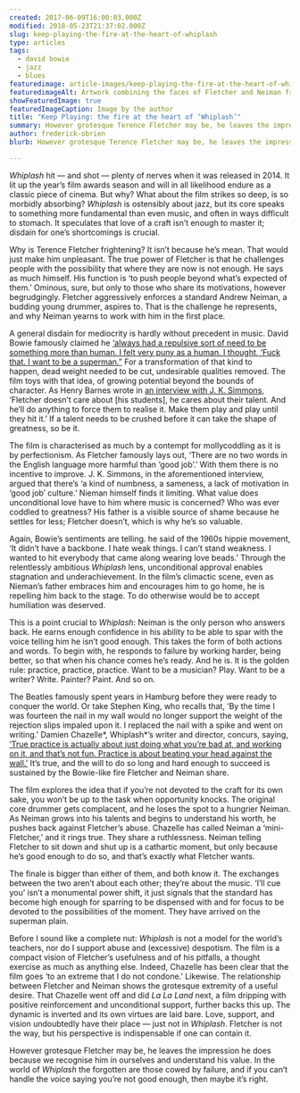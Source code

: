 ```yaml
---
created: 2017-06-09T16:00:03.000Z
modified: 2018-05-23T21:37:02.000Z
slug: keep-playing-the-fire-at-the-heart-of-whiplash
type: articles
tags:
  - david bowie
  - jazz
  - blues
featuredimage: article-images/keep-playing-the-fire-at-the-heart-of-whiplash.jpg
featuredimageAlt: Artwork combining the faces of Fletcher and Neiman from the film 'Whiplash'
showFeaturedImage: true
featuredImageCaption: Image by the author
title: "Keep Playing: the fire at the heart of ‘Whiplash’"
summary: However grotesque Terence Fletcher may be, he leaves the impression he does because we recognise him in ourselves and understand his value
author: frederick-obrien
blurb: However grotesque Terence Fletcher may be, he leaves the impression he does because we recognise him in ourselves and understand his value. 

---
```


*Whiplash* hit — and shot — plenty of nerves when it was released in 2014. It lit up the year’s film awards season and will in all likelihood endure as a classic piece of cinema. But why? What about the film strikes so deep, is so morbidly absorbing? *Whiplash* is ostensibly about jazz, but its core speaks to something more fundamental than even music, and often in ways difficult to stomach. It speculates that love of a craft isn’t enough to master it; disdain for one’s shortcomings is crucial.

Why is Terence Fletcher frightening? It isn’t because he’s mean. That would just make him unpleasant. The true power of Fletcher is that he challenges people with the possibility that where they are now is not enough. He says as much himself. His function is ‘to push people beyond what’s expected of them.’ Ominous, sure, but only to those who share its motivations, however begrudgingly. Fletcher aggressively enforces a standard Andrew Neiman, a budding young drummer, aspires to. That is the challenge he represents, and why Neiman yearns to work with him in the first place.

A general disdain for mediocrity is hardly without precedent in music. David Bowie famously claimed he [‘always had a repulsive sort of need to be something more than human. I felt very puny as a human. I thought, ‘Fuck that. I want to be a superman.”](http://www.theuncool.com/journalism/rs206-david-bowie/) For a transformation of that kind to happen, dead weight needed to be cut, undesirable qualities removed. The film toys with that idea, of growing potential beyond the bounds of character. As Henry Barnes wrote in [an interview with J. K. Simmons](https://www.theguardian.com/film/2015/jan/01/jk-simmons-whiplash-interview), ‘Fletcher doesn’t care about [his students], he cares about their talent. And he’ll do anything to force them to realise it. Make them play and play until they hit it.’ If a talent needs to be crushed before it can take the shape of greatness, so be it.

The film is characterised as much by a contempt for mollycoddling as it is by perfectionism. As Fletcher famously lays out, ‘There are no two words in the English language more harmful than ‘good job’.’ With them there is no incentive to improve. J. K. Simmons, in the aforementioned interview, argued that there’s ‘a kind of numbness, a sameness, a lack of motivation in ‘good job’ culture.’ Nieman himself finds it limiting. What value does unconditional love have to him where music is concerned? Who was ever coddled to greatness? His father is a visible source of shame because he settles for less; Fletcher doesn’t, which is why he’s so valuable.

Again, Bowie’s sentiments are telling. he said of the 1960s hippie movement, ‘It didn’t have a backbone. I hate weak things. I can’t stand weakness. I wanted to hit everybody that came along wearing love beads.’ Through the relentlessly ambitious *Whiplash* lens, unconditional approval enables stagnation and underachievement. In the film’s climactic scene, even as Nieman’s father embraces him and encourages him to go home, he is repelling him back to the stage. To do otherwise would be to accept humiliation was deserved.

This is a point crucial to *Whiplash*: Neiman is the only person who answers back. He earns enough confidence in his ability to be able to spar with the voice telling him he isn’t good enough. This takes the form of both actions and words. To begin with, he responds to failure by working harder, being better, so that when his chance comes he’s ready. And he is. It is the golden rule: practice, practice, practice. Want to be a musician? Play. Want to be a writer? Write. Painter? Paint. And so on.

The Beatles famously spent years in Hamburg before they were ready to conquer the world. Or take Stephen King, who recalls that, ‘By the time I was fourteen the nail in my wall would no longer support the weight of the rejection slips impaled upon it. I replaced the nail with a spike and went on writing.’ Damien Chazelle*, Whiplash*’s writer and director, concurs, saying, [‘True practice is actually about just doing what you’re bad at, and working on it, and that’s not fun. Practice is about beating your head against the wall.’](https://thedissolve.com/features/emerging/787-damien-chazelle-on-what-is-and-isnt-ambiguous-abou/) It’s true, and the will to do so long and hard enough to succeed is sustained by the Bowie-like fire Fletcher and Neiman share.

The film explores the idea that if you’re not devoted to the craft for its own sake, you won’t be up to the task when opportunity knocks. The original core drummer gets complacent, and he loses the spot to a hungrier Neiman. As Neiman grows into his talents and begins to understand his worth, he pushes back against Fletcher’s abuse. Chazelle has called Neiman a ‘mini-Fletcher,’ and it rings true. They share a ruthlessness. Neiman telling Fletcher to sit down and shut up is a cathartic moment, but only because he’s good enough to do so, and that’s exactly what Fletcher wants.

The finale is bigger than either of them, and both know it. The exchanges between the two aren’t about each other; they’re about the music. ‘I’ll cue you’ isn’t a monumental power shift, it just signals that the standard has become high enough for sparring to be dispensed with and for focus to be devoted to the possibilities of the moment. They have arrived on the superman plain.

Before I sound like a complete nut: *Whiplash* is not a model for the world’s teachers, nor do I support abuse and (excessive) despotism. The film is a compact vision of Fletcher’s usefulness and of his pitfalls, a thought exercise as much as anything else. Indeed, Chazelle has been clear that the film goes ‘to an extreme that I do not condone.’ Likewise. The relationship between Fletcher and Neiman shows the grotesque extremity of a useful desire. That Chazelle went off and did *La La Land* next, a film dripping with positive reinforcement and unconditional support, further backs this up. The dynamic is inverted and its own virtues are laid bare. Love, support, and vision undoubtedly have their place — just not in *Whiplash*. Fletcher is not the way, but his perspective is indispensable if one can contain it.

However grotesque Fletcher may be, he leaves the impression he does because we recognise him in ourselves and understand his value. In the world of *Whiplash* the forgotten are those cowed by failure, and if you can’t handle the voice saying you’re not good enough, then maybe it’s right.
